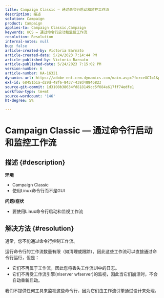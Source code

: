 ```yaml
---
title: Campaign Classic — 通过命令行启动和监控工作流
description: 描述
solution: Campaign
product: Campaign
applies-to: Campaign Classic,Campaign
keywords: KCS — 通过命令行启动和监控工作流
resolution: Resolution
internal-notes: null
bug: false
article-created-by: Victoria Barnato
article-created-date: 5/24/2023 7:14:44 PM
article-published-by: Victoria Barnato
article-published-date: 5/24/2023 7:15:02 PM
version-number: 6
article-number: KA-16321
dynamics-url: https://adobe-ent.crm.dynamics.com/main.aspx?forceUCI=1&pagetype=entityrecord&etn=knowledgearticle&id=79b3a63a-67fa-ed11-8849-6045bd006b3d
exl-id: 68451b1a-d29d-48f6-8437-438d48846823
source-git-commit: 1d3108b38634fd818149cc5f084a617ff74edfe1
workflow-type: tm+mt
source-wordcount: '146'
ht-degree: 5%

---
```


# Campaign Classic — 通过命令行启动和监控工作流

## 描述 {#description}

<b>环境</b>
- Campaign Classic
- 使用Linux命令行而不是GUI

<b>问题/症状</b>
- 要使用Linux命令行启动和监视工作流



## 解决方法 {#resolution}


通常，您不能通过命令行控制工作流。

运行命令行的工作流数量有限（如清理或跟踪），因此这些工作流可以直接通过命令行运行，但是：

- 它们不再属于工作流，因此您将丢失工作流UI中的日志。
- 它们不再受工作流引擎(nlserver wfserver)的监视，因此当它们崩溃时，不会自动重新启动。


我们不提供任何工具来监视这些命令行，因为它们由工作流引擎通过设计来处理。
